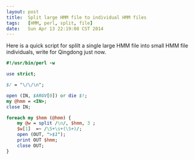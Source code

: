 ```yaml
---
layout:	post
title:	Split large HMM file to individual HMM files
tags:	[HMM, perl, split, file]
date:   Sun Apr 13 22:19:08 CST 2014
---
```


Here is a quick script for splilt a single large HMM file into small HMM file individuals, write for Qingdong just now.

``` perl
#!/usr/bin/perl -w

use strict;

$/ = "\/\/\n";

open (IN, $ARGV[0]) or die $!;
my @hmm = <IN>;
close IN;

foreach my $hmm (@hmm) {
	my @w = split /\n/, $hmm, 3 ;
	$w[1]  =~ /\S+\s+(\S+)/;
	open (OUT, ">$1");
	print OUT $hmm;
	close OUT;
}
```
